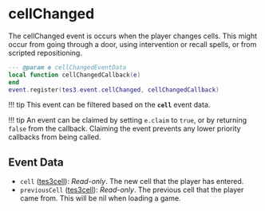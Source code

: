 # cellChanged

The cellChanged event is occurs when the player changes cells. This might occur from going through a door, using intervention or recall spells, or from scripted repositioning.

```lua
--- @param e cellChangedEventData
local function cellChangedCallback(e)
end
event.register(tes3.event.cellChanged, cellChangedCallback)
```

!!! tip
	This event can be filtered based on the **`cell`** event data.

!!! tip
	An event can be claimed by setting `e.claim` to `true`, or by returning `false` from the callback. Claiming the event prevents any lower priority callbacks from being called.

## Event Data

* `cell` ([tes3cell](../../types/tes3cell)): *Read-only*. The new cell that the player has entered.
* `previousCell` ([tes3cell](../../types/tes3cell)): *Read-only*. The previous cell that the player came from. This will be nil when loading a game.

